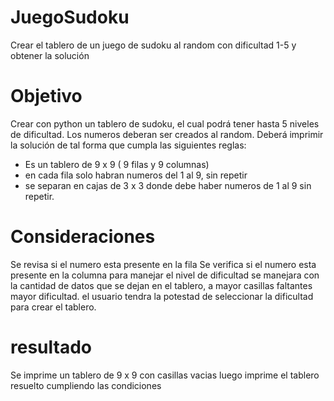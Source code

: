 # JuegoSudoku
Crear el tablero de un juego de sudoku al random con dificultad 1-5 y obtener la solución 

# Objetivo
Crear con python un tablero de sudoku, el cual podrá tener hasta 5 niveles de dificultad.
Los numeros deberan ser creados al random.
Deberá imprimir la solución de tal forma que cumpla las siguientes reglas:
- Es un tablero de 9 x 9 ( 9 filas y 9 columnas)
- en cada fila solo habran numeros del 1 al 9, sin repetir
- se separan en cajas de 3 x 3 donde debe haber numeros de 1 al 9 sin repetir.

# Consideraciones
Se revisa si el numero esta presente en la fila
Se verifica si el numero esta presente en la columna
para manejar el nivel de dificultad se manejara con la cantidad de datos que se dejan en el tablero, a mayor casillas faltantes mayor dificultad.
el usuario tendra la potestad de seleccionar la dificultad para crear el tablero.

# resultado
Se imprime un tablero de 9 x 9 con casillas vacias
luego imprime el tablero resuelto cumpliendo las condiciones




